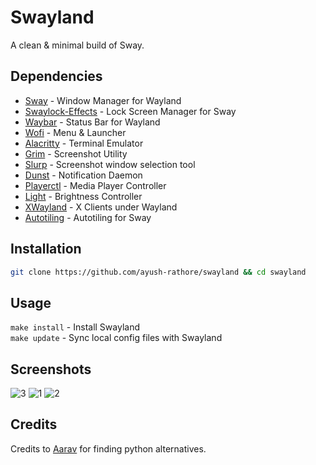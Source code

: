 # Swayland

A clean & minimal build of Sway.

## Dependencies

-   [Sway](https://github.com/swaywm/sway) - Window Manager for Wayland
-   [Swaylock-Effects](https://github.com/mortie/swaylock-effects) - Lock Screen Manager for Sway
-   [Waybar](https://github.com/Alexays/Waybar) - Status Bar for Wayland
-   [Wofi](https://github.com/tsujp/wofi) - Menu & Launcher
-   [Alacritty](https://github.com/alacritty/alacritty) - Terminal Emulator
-   [Grim](https://github.com/emersion/grim) - Screenshot Utility
-	[Slurp](https://github.com/emersion/slurp) - Screenshot window selection tool
-   [Dunst](https://github.com/dunst-project/dunst) - Notification Daemon
-   [Playerctl](https://github.com/altdesktop/playerctl) - Media Player Controller
-   [Light](https://github.com/haikarainen/light) - Brightness Controller 
-   [XWayland](https://wayland.freedesktop.org/xserver.html) - X Clients under Wayland
-	[Autotiling](https://github.com/ammgws/autotiling-rs) - Autotiling for Sway

## Installation

```bash
git clone https://github.com/ayush-rathore/swayland && cd swayland
```

## Usage

`make install` - Install Swayland <br />
`make update`  - Sync local config files with Swayland

## Screenshots

![3](https://github.com/ayush-rathore/swayland/raw/assets/3.png)
![1](https://github.com/ayush-rathore/swayland/raw/assets/1.png)
![2](https://github.com/ayush-rathore/swayland/raw/assets/2.png)

## Credits

Credits to [Aarav](https://github.com/Aarav619) for finding python alternatives.
